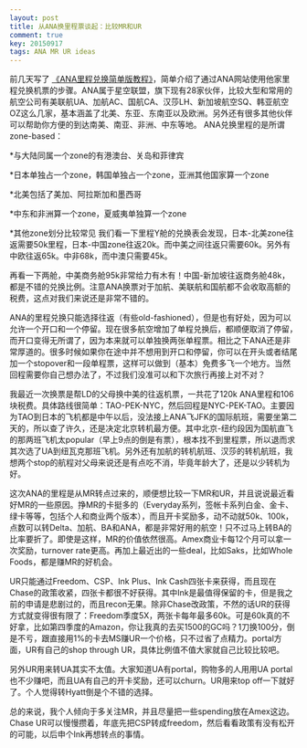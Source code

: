 ```yaml
---
layout: post
title: 从ANA换里程票谈起：比较MR和UR
comment: true
key: 20150917
tags: ANA MR UR ideas
---
```


前几天写了
[《ANA里程兑换简单版教程》](https://willguxy.wordpress.com/2015/09/15/ana%E9%87%8C%E7%A8%8B%E5%85%91%E6%8D%A2%E7%AE%80%E5%8D%95%E7%89%88%E6%95%99%E7%A8%8B/)，简单介绍了通过ANA网站使用他家里程兑换机票的步骤。ANA属于星空联盟，旗下现有28家伙伴，比较大型和常用的航空公司有美联航UA、加航AC、国航CA、汉莎LH、新加坡航空SQ、韩亚航空OZ这么几家，基本涵盖了北美、东亚、东南亚以及欧洲。另外还有很多其他伙伴可以帮助你方便的到达南美、南亚、非洲、中东等地。
ANA兑换里程的是所谓zone-based：

*与大陆同属一个zone的有港澳台、关岛和菲律宾

	
*日本单独占一个zone，韩国单独占一个zone，亚洲其他国家算一个zone

	
*北美包括了美加、阿拉斯加和墨西哥

	
*中东和非洲算一个zone，夏威夷单独算一个zone

	
*其他zone划分比较常见
我们看一下里程Y舱的兑换表会发现，日本-北美zone往返需要50k里程，日本-中国zone往返20k。而中美之间往返只需要60k。另外有中欧往返65k。中非68k，而中澳只需要45k。

再看一下两舱，中美商务舱95k非常给力有木有！中国-新加坡往返商务舱48k，都是不错的兑换比例。注意ANA换票对于加航、美联航和国航都不会收取高额的税费，这点对我们来说还是非常不错的。

ANA的里程兑换只能选择往返（有些old-fashioned），但是也有好处，因为可以允许一个开口和一个停留。现在很多航空增加了单程兑换后，都顺便取消了停留，而开口变得无所谓了，因为本来就可以单独换两张单程票。相比之下ANA还是非常厚道的。很多时候如果你在途中并不想用到开口和停留，你可以在开头或者结尾加一个stopover和一段单程票，这样可以做到（基本）免费多飞一个地方。当然回程需要你自己想办法了，不过我们没准可以和下次旅行再接上对不对？

我最近一次换票是帮LD的父母换中美的往返机票，一共花了120k ANA里程和106块税费。具体路线很简单：TAO-PEK-NYC，然后回程是NYC-PEK-TAO。主要因为TAO到日本的飞机都是中午以后，没法接上ANA飞JFK的国际航班，需要坐第二天的，所以查了许久，还是决定北京转机最方便。其中北京-纽约段因为国航直飞的那两班飞机太popular（早上9点的倒是有票），根本找不到里程票，所以退而求其次选了UA到纽瓦克那班飞机。另外还有加航的转机航班、汉莎的转机航班，我想两个stop的航程对父母来说还是有点吃不消，毕竟年龄大了，还是以少转机为好。

这次ANA的里程是从MR转点过来的，顺便想比较一下MR和UR，并且说说最近看好MR的一些原因。挣MR的卡挺多的（Everyday系列，签帐卡系列白金、金卡、绿卡等等，包括个人和商业两个版本），而且开卡奖励多，动不动就50k、100k，点数可以转Delta、加航、BA和ANA，都是非常好用的航空！只不过马上转BA的比率要折了。即使是这样，MR的价值依然很高。Amex商业卡每12个月可以拿一次奖励，turnover rate更高。再加上最近出的一些deal，比如Saks，比如Whole Foods，都是赚MR的好机会。

UR只能通过Freedom、CSP、Ink Plus、Ink Cash四张卡来获得，而且现在Chase的政策收紧，四张卡都很不好获得。其中Ink是最值得保留的卡，但是我之前的申请是悲剧过的，而且recon无果。除非Chase改政策，不然的话UR的获得方式就变得很有限了：Freedom季度5X，两张卡每年最多60k。可是60k真的不好拿，比如第四季度的Amazon，你让我真的去买1500的GC吗？1刀换100分，倒是不亏，跟直接用1%的卡去MS赚UR一个价格，只不过省了点精力。portal方面，UR有自己的shop through UR，具体比例值不值大家就自己比较比较吧。

另外UR用来转UA其实不太值。大家知道UA有portal，购物多的人用用UA portal也不少赚吧，而且UA有自己的开卡奖励，还可以churn。UR用来top off一下就好了。个人觉得转Hyatt倒是个不错的选择。

总的来说，我个人倾向于多关注MR，并且尽量把一些spending放在Amex这边。Chase UR可以慢慢攒着，年底先把CSP转成freedom，然后看看政策有没有松开的可能，以后申个Ink再想转点的事情。

